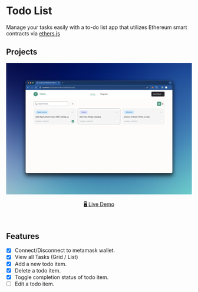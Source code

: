 # Todo List

Manage your tasks easily with a to-do list app that utilizes Ethereum smart contracts via [ethers.js](https://docs.ethers.org/v6/)

## Projects

<p align="center">
  <img width="600px" src="public/preview.jpg"/>
</p>

<p align="center">
  <a href="">🖥️ Live Demo</a>
</p>

<br/>

## Features

- [x] Connect/Disconnect to metamask wallet.
- [x] View all Tasks (Grid / List)
- [x] Add a new todo item.
- [x] Delete a todo item.
- [x] Toggle completion status of todo item.
- [ ] Edit a todo item.
